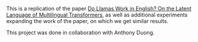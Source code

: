 This is a replication of the paper [Do Llamas Work in English? On the Latent Language of Multilingual Transformers](https://arxiv.org/abs/2402.10588), as well as additional experiments expanding the work of the paper, on which we get similar results.

This project was done in collaboration with Anthony Duong.

